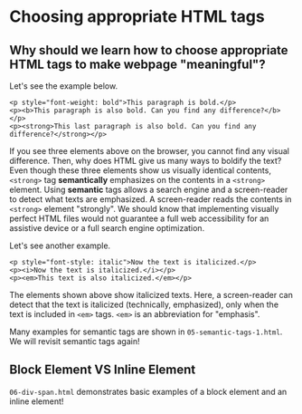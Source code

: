 # Choosing appropriate HTML tags

## Why should we learn how to choose appropriate HTML tags to make webpage "meaningful"?

Let's see the example below.

```
<p style="font-weight: bold">This paragraph is bold.</p>
<p><b>This paragraph is also bold. Can you find any difference?</b></p>
<p><strong>This last paragraph is also bold. Can you find any difference?</strong></p>
```

If you see three elements above on the browser, you cannot find any visual difference. Then, why does HTML give us many ways to boldify the text? Even though these three elements show us visually identical contents, `<strong>` tag **semantically** emphasizes on the contents in a `<strong>` element. Using **semantic** tags allows a search engine and a screen-reader to detect what texts are emphasized. A screen-reader reads the contents in `<strong>` element "strongly". We should know that implementing visually perfect HTML files would not guarantee a full web accessibility for an assistive device or a full search engine optimization.

Let's see another example.

```
<p style="font-style: italic">Now the text is italicized.</p>
<p><i>Now the text is italicized.</i></p>
<p><em>This text is also italicized.</em></p>
```

The elements shown above show italicized texts. Here, a screen-reader can detect that the text is italicized (technically, emphasized), only when the text is included in `<em>` tags. `<em>` is an abbreviation for "emphasis".

Many examples for semantic tags are shown in `05-semantic-tags-1.html`. We will revisit semantic tags again!

## Block Element VS Inline Element

`06-div-span.html` demonstrates basic examples of a block element and an inline element!
